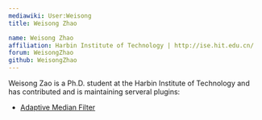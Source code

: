 ```yaml
---
mediawiki: User:Weisong
title: Weisong Zhao

name: Weisong Zhao
affiliation: Harbin Institute of Technology | http://ise.hit.edu.cn/
forum: WeisongZhao
github: WeisongZhao
---
```


Weisong Zao is a Ph.D. student at the Harbin Institute of Technology and has contributed and is maintaining serveral plugins:

-   [Adaptive Median Filter](/plugins/adaptive-median-filter)
